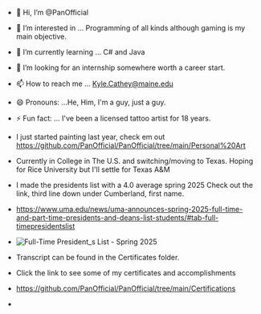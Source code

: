 - 👋 Hi, I’m @PanOfficial
- 👀 I’m interested in ... Programming of all kinds although gaming is my main objective.
- 🌱 I’m currently learning ... C# and Java
- 💞️ I’m looking for an internship somewhere worth a career start.
- 📫 How to reach me ... Kyle.Cathey@maine.edu
- 😄 Pronouns: ...He, Him, I'm a guy, just a guy.
- ⚡ Fun fact: ... I've been a licensed tattoo artist for 18 years.
-    I just started painting last year, check em out https://github.com/PanOfficial/PanOfficial/tree/main/Personal%20Art
-    Currently in College in The U.S. and switching/moving to Texas. Hoping for Rice University but I'll settle for Texas A&M
-    I made the presidents list with a 4.0 average spring 2025 Check out the link, third line down under Cumberland, first name.
-    https://www.uma.edu/news/uma-announces-spring-2025-full-time-and-part-time-presidents-and-deans-list-students/#tab-full-timepresidentslist
-    ![Full-Time President_s List - Spring 2025](https://github.com/user-attachments/assets/1cc7a9a0-948c-45cb-9b71-13e232256fed)
-    Transcript can be found in the Certificates folder.

-    Click the link to see some of my certificates and accomplishments
-    https://github.com/PanOfficial/PanOfficial/tree/main/Certifications
-    

  

<!---
PanOfficial/PanOfficial is a ✨ special ✨ repository because its `README.md` (this file) appears on your GitHub profile.
You can click the Preview link to take a look at your changes.
--->

